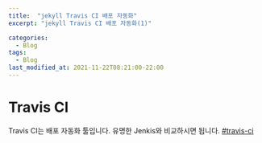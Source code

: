 ```yaml
---
title:  "jekyll Travis CI 배포 자동화"
excerpt: "jekyll Travis CI 배포 자동화(1)"

categories:
  - Blog
tags:
  - Blog
last_modified_at: 2021-11-22T08:21:00-22:00
---
```



# Travis CI
Travis CI는 배포 자동화 툴입니다. 유명한 Jenkis와 비교하시면 됩니다. 
[#travis-ci](https://travis-ci.org/)
